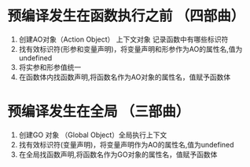 # 预编译发生在函数执行之前 （四部曲）
1. 创建AO对象（Action Object） 上下文对象 记录函数中有哪些标识符
2. 找有效标识符(形参和变量声明)，将变量声明和形参作为AO的属性名,值为undefined
3. 将实参和形参值统一
4. 在函数体内找函数声明,将函数名作为AO对象的属性名，值赋予函数体


# 预编译发生在全局 （三部曲）
1. 创建GO 对象 （Global Object）全局执行上下文
2. 找有效标识符(变量声明)，将变量声明作为AO的属性名,值为undefined
3. 在全局找函数声明,将函数名作为GO对象的属性名，值赋予函数体